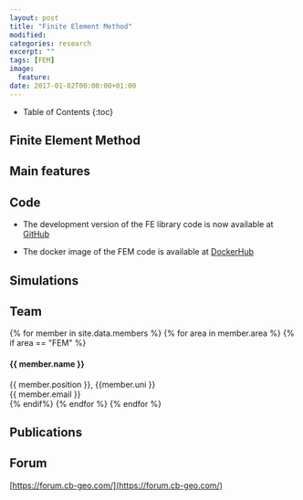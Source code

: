 ```yaml
---
layout: post
title: "Finite Element Method"
modified:
categories: research
excerpt: ""
tags: [FEM]
image:
  feature:
date: 2017-01-02T00:00:00+01:00
---
```

* Table of Contents
{:toc}

## Finite Element Method

## Main features


## Code

* The development version of the FE library code is now available at [GitHub](https://www.github.com/cb-geo/felib) 

* The docker image of the FEM code is available at [DockerHub](https://hub.docker.com/r/cbgeo/mpm/)

## Simulations

## Team
<!-- Team filled from _data/members.yaml-->
   <div class="team">
    {% for member in site.data.members %}
      {% for area in member.area %}
        {% if area == "FEM" %}
          <div class="user">
            <div class="userimg" style="background-image:url('{{ site.baseurl }}/images/cb-geo/team/{{ member.image }}')">
            </div>
            <h4>{{ member.name }}</h4>	
            {{ member.position }}, {{member.uni }}<br/>
	 <a h   ref="mailto:{{ member.email }}">{{ member.email }}</a>
          </div>
        {% endif%}
      {% endfor %}
    {% endfor %}
   </div>
<!-- End team -->

## Publications

## Forum
[https://forum.cb-geo.com/](https://forum.cb-geo.com/)




